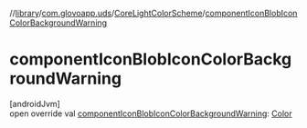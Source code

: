//[library](../../../index.md)/[com.glovoapp.uds](../index.md)/[CoreLightColorScheme](index.md)/[componentIconBlobIconColorBackgroundWarning](component-icon-blob-icon-color-background-warning.md)

# componentIconBlobIconColorBackgroundWarning

[androidJvm]\
open override val [componentIconBlobIconColorBackgroundWarning](component-icon-blob-icon-color-background-warning.md): [Color](https://developer.android.com/reference/kotlin/androidx/compose/ui/graphics/Color.html)
